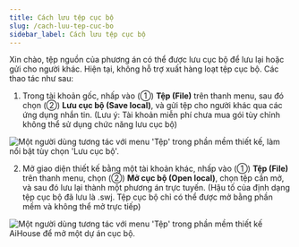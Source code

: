 ```yaml
---
title: Cách lưu tệp cục bộ
slug: /cach-luu-tep-cuc-bo
sidebar_label: Cách lưu tệp cục bộ
---
```


Xin chào, tệp nguồn của phương án có thể được lưu cục bộ để lưu lại hoặc gửi cho người khác. Hiện tại, không hỗ trợ xuất hàng loạt tệp cục bộ. Các thao tác như sau:

1. Trong tài khoản gốc, nhấp vào (①) **Tệp (File)** trên thanh menu, sau đó chọn (②) **Lưu cục bộ (Save local)**, và gửi tệp cho người khác qua các ứng dụng nhắn tin. (Lưu ý: Tài khoản miễn phí chưa mua gói tùy chỉnh không thể sử dụng chức năng lưu cục bộ)

![Một người dùng tương tác với menu 'Tệp' trong phần mềm thiết kế, làm nổi bật tùy chọn 'Lưu cục bộ'.](https://storage.googleapis.com/jegavn_kb/images/recIMx0DrYPdkw7aE1751867578117)

2. Mở giao diện thiết kế bằng một tài khoản khác, nhấp vào (①) **Tệp (File)** trên thanh menu, chọn (②) **Mở cục bộ (Open local)**, chọn tệp cần mở, và sau đó lưu lại thành một phương án trực tuyến. (Hậu tố của định dạng tệp cục bộ đã lưu là .swj. Tệp cục bộ chỉ có thể được mở bằng phần mềm và không thể mở trực tiếp)

![Một người dùng tương tác với menu 'Tệp' trong phần mềm thiết kế AiHouse để mở một dự án cục bộ.](https://storage.googleapis.com/jegavn_kb/images/recIMx0DrYPdkw7aE1751867578121)